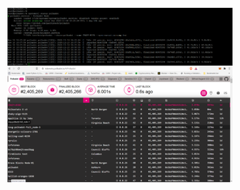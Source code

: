 ![node running](https://github.com/yasiryagi/hello-polkadot/blob/main/gitcoin-results/%5BBEGINNER%20CHALLENGE%5D%20Run%20A%20Kusama%20Or%20Polkadot%20Node%20And%20Add%20It%20To%20Telemetry/%5BBEGINNER%20CHALLENGE%5D%20Run%20A%20Kusama%20Or%20Polkadot%20Node%20And%20Add%20It%20To%20Telemetry_0.PNG)
![Telemetry ](https://github.com/yasiryagi/hello-polkadot/blob/main/gitcoin-results/%5BBEGINNER%20CHALLENGE%5D%20Run%20A%20Kusama%20Or%20Polkadot%20Node%20And%20Add%20It%20To%20Telemetry/%5BBEGINNER%20CHALLENGE%5D%20Run%20A%20Kusama%20Or%20Polkadot%20Node%20And%20Add%20It%20To%20Telemetry_2.PNG)
